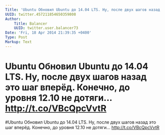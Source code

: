 ```yaml
---
Title: 'Ubuntu Обновил Ubuntu до 14.04 LTS. Ну, после двух шагов назад это шаг вперёд. Конечно, до уровня 12.10 не дотяги… http://t.co/VBcQpcVvtR'
UUID: twitter.457211854650359808
Author:
    Title: Balancer
    UUID: twitter.user.balancer73
Date: 'Fri, 18 Apr 2014 21:39:35 +0400'
Type: Post
Markup: Text
---
```


# Ubuntu Обновил Ubuntu до 14.04 LTS. Ну, после двух шагов назад это шаг вперёд. Конечно, до уровня 12.10 не дотяги… http://t.co/VBcQpcVvtR

#Ubuntu Обновил Ubuntu до 14.04 LTS. Ну, после двух шагов
назад это шаг вперёд. Конечно, до уровня 12.10 не дотяги…
http://t.co/VBcQpcVvtR